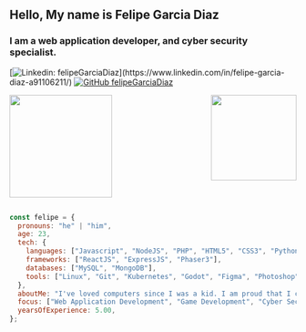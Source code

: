 <h2> Hello, My name is Felipe Garcia Diaz </h2>
<h3> I am a web application developer, and cyber security specialist.
</h3>


[![Linkedin: felipeGarciaDiaz](https://img.shields.io/badge/-felipeGarciaDiaz-blue?style=flat-square&logo=Linkedin&logoColor=white&link=[https://www.linkedin.com/in/felipe-garcia-diaz-a91106211/](https://www.linkedin.com/in/felipe-garcia-diaz-a91106211/))](https://www.linkedin.com/in/felipe-garcia-diaz-a91106211/)
[![GitHub felipeGarciaDiaz](https://img.shields.io/github/followers/felipeGarciaDiaz?label=follow&style=social)](https://github.com/felipeGarciaDiaz)

<img height="180em" src="https://github-readme-stats.vercel.app/api?username=felipeGarciaDiaz&show_icons=true&&count_private=true&include_all_commits=true&title_color=E96479&icon_color=4D455D&text_color=4D455D&border_color=D8D9CF&border_radius=10" />

 <img align="right" src="https://media.giphy.com/media/WUlplcMpOCEmTGBtBW/giphy.gif" width="150"/>
 <br />
 
 
 
```javascript

const felipe = {
  pronouns: "he" | "him",
  age: 23,
  tech: {
    languages: ["Javascript", "NodeJS", "PHP", "HTML5", "CSS3", "Python", "GDScript", ],
    frameworks: ["ReactJS", "ExpressJS", "Phaser3"],
    databases: ["MySQL", "MongoDB"],
    tools: ["Linux", "Git", "Kubernetes", "Godot", "Figma", "Photoshop"],
  },
  aboutMe: "I've loved computers since I was a kid. I am proud that I can say I've found my calling in life.",
  focus: ["Web Application Development", "Game Development", "Cyber Security"],
  yearsOfExperience: 5.00,
};
```
